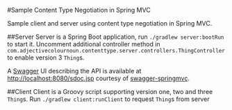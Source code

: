 #Sample Content Type Negotiation in Spring MVC

Sample client and server using content type negotiation in Spring MVC.

##Server
Server is a Spring Boot application, run `./gradlew server:bootRun` to start it.
Uncomment additional controller method in `com.adjectivecolournoun.contenttype.server.controllers.ThingController` to enable version 3 `Thing`s.

A [Swagger](http://swagger.io/) UI describing the API is available at [http://localhost:8080/sdoc.jsp](http://localhost:8080/sdoc.jsp)
courtesy of [swagger-springmvc](https://github.com/springfox/springfox).

##Client
Client is a Groovy script supporting version one, two and three `Thing`s.  Run `./gradlew client:runClient` to request `Thing`s from server
